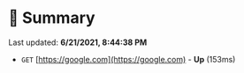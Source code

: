 # 📖 Summary
Last updated: **6/21/2021, 8:44:38 PM**

- `GET` [https://google.com](https://google.com) - **Up** (153ms)
